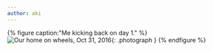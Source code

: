 ```yaml
---
author: aki
---
```


{% figure caption:"Me kicking back on day 1." %}
![Our home on wheels, Oct 31, 2016](/img/2016/IMG_4634.jpg){: .photograph }
{% endfigure %}
